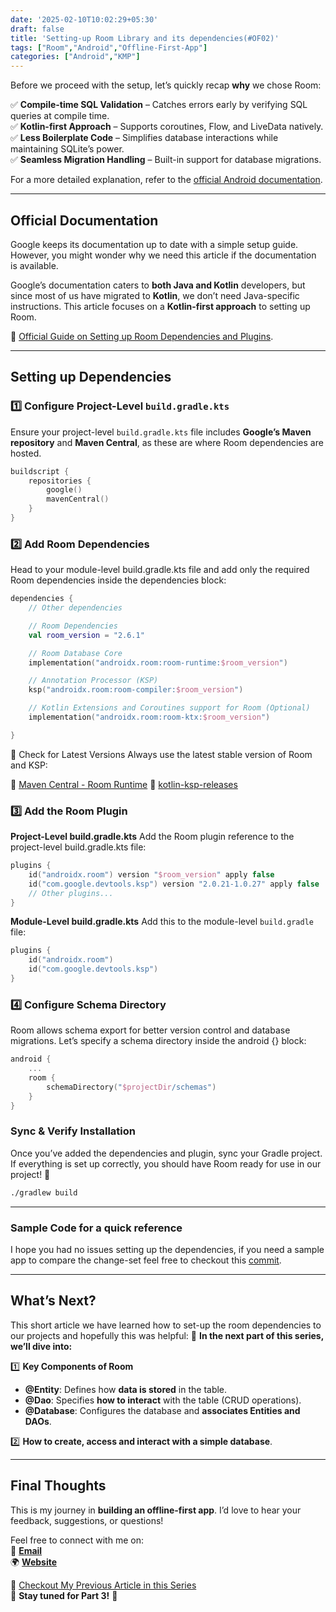 ```yaml
---
date: '2025-02-10T10:02:29+05:30' 
draft: false
title: 'Setting-up Room Library and its dependencies(#OF02)'
tags: ["Room","Android","Offline-First-App"]
categories: ["Android","KMP"]
---
```


Before we proceed with the setup, let’s quickly recap **why** we chose Room:

✅ **Compile-time SQL Validation** – Catches errors early by verifying SQL queries at compile time.  
✅ **Kotlin-first Approach** – Supports coroutines, Flow, and LiveData natively.  
✅ **Less Boilerplate Code** – Simplifies database interactions while maintaining SQLite’s power.  
✅ **Seamless Migration Handling** – Built-in support for database migrations.  

For a more detailed explanation, refer to the [official Android documentation](https://developer.android.com/training/data-storage/room).  

---

## Official Documentation

Google keeps its documentation up to date with a simple setup guide. However, you might wonder why we need this article if the documentation is available.  

Google’s documentation caters to **both Java and Kotlin** developers, but since most of us have migrated to **Kotlin**, we don’t need Java-specific instructions. This article focuses on a **Kotlin-first approach** to setting up Room.

📖 [Official Guide on Setting up Room Dependencies and Plugins](https://developer.android.com/jetpack/androidx/releases/room).  

---

## Setting up Dependencies

### 1️⃣ Configure Project-Level `build.gradle.kts`  

Ensure your project-level `build.gradle.kts` file includes **Google’s Maven repository** and **Maven Central**, as these are where Room dependencies are hosted.

```kotlin
buildscript {
    repositories {
        google()
        mavenCentral()
    }
}
```

### 2️⃣ Add Room Dependencies

Head to your module-level build.gradle.kts file and add only the required Room dependencies inside the dependencies block:

```kotlin
dependencies {
    // Other dependencies 

    // Room Dependencies
    val room_version = "2.6.1"

    // Room Database Core
    implementation("androidx.room:room-runtime:$room_version")

    // Annotation Processor (KSP)
    ksp("androidx.room:room-compiler:$room_version")

    // Kotlin Extensions and Coroutines support for Room (Optional)
    implementation("androidx.room:room-ktx:$room_version")

}
```

🔎 Check for Latest Versions
Always use the latest stable version of Room and KSP:

📌 [Maven Central - Room Runtime](https://mvnrepository.com/artifact/androidx.room/room-runtime)
📌 [kotlin-ksp-releases](https://github.com/google/ksp/releases)

### 3️⃣ Add the Room Plugin

**Project-Level build.gradle.kts**
Add the Room plugin reference to the project-level build.gradle.kts file:

```kotlin
plugins {
    id("androidx.room") version "$room_version" apply false 
    id("com.google.devtools.ksp") version "2.0.21-1.0.27" apply false 
    // Other plugins...
}
```

**Module-Level build.gradle.kts**
Add this to the module-level `build.gradle` file:

```kotlin
plugins {
    id("androidx.room")
    id("com.google.devtools.ksp")
}
```

### 4️⃣ Configure Schema Directory

Room allows schema export for better version control and database migrations. Let’s specify a schema directory inside the android {} block:

```kotlin
android {
    ...
    room {
        schemaDirectory("$projectDir/schemas")
    }
}
```

### Sync & Verify Installation

Once you’ve added the dependencies and plugin, sync your Gradle project. If everything is set up correctly, you should have Room ready for use in our project! 🎉

```bash
./gradlew build 
```

---

### Sample Code for a quick reference

I hope you had no issues setting up the dependencies, if you need a sample app to compare the change-set feel free to checkout this [commit](https://github.com/Eganathan/jotters-space-android/commit/92613b0b3f1e08709b94752a5276d6031466e16a).

---

## **What’s Next?**  

This short article we have learned how to set-up the room dependencies to our projects and hopefully this was helpful:
📌 **In the next part of this series, we’ll dive into:**  

1️⃣ **Key Components of Room**

- **@Entity**: Defines how **data is stored** in the table.  
- **@Dao**: Specifies **how to interact** with the table (CRUD operations).  
- **@Database**: Configures the database and **associates Entities and DAOs**.

2️⃣ **How to create, access and interact with a simple database**.

---
## **Final Thoughts**  

This is my journey in **building an offline-first app**. I’d love to hear your feedback, suggestions, or questions!  

Feel free to connect with me on:  
📩 **[Email](mailto:mail@eknath.dev)**  
🌍 **[Website](https://eknath.dev)**  

🔖 [Checkout My Previous Article in this Series](https://md.eknath.dev/posts/upgrading-your-app-to-offline-first-with-room-part-1/)    
🚀 **Stay tuned for Part 3!** 🚀 
